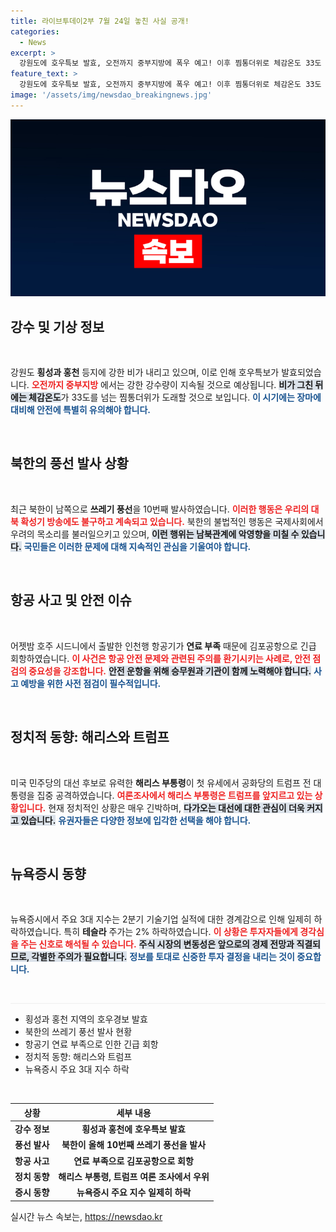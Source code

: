 ```yaml
---
title: 라이브투데이2부 7월 24일 놓친 사실 공개!
categories:
  - News
excerpt: >
  강원도에 호우특보 발효, 오전까지 중부지방에 폭우 예고! 이후 찜통더위로 체감온도 33도 이상 상승! 올해 10번째 대북 쓰레기풍선 사건과 함께, 김포공항으로 긴급 회항한 인천행 항공기 소식도 놓치지 마세요!
feature_text: >
  강원도에 호우특보 발효, 오전까지 중부지방에 폭우 예고! 이후 찜통더위로 체감온도 33도 이상 상승! 올해 10번째 대북 쓰레기풍선 사건과 함께, 김포공항으로 긴급 회항한 인천행 항공기 소식도 놓치지 마세요!
image: '/assets/img/newsdao_breakingnews.jpg'
---
```


<p><img src="/assets/img/newsdao_breakingnews.jpg" alt="ontimetimes 속보" /></p>

<h2 data-ke-size="size26">강수 및 기상 정보</h2>

<p data-ke-size="size16">&nbsp;</p>

<p>강원도 <b>횡성과 홍천</b> 등지에 강한 비가 내리고 있으며, 이로 인해 호우특보가 발효되었습니다. <b><span style="color: #ee2323;">오전까지 중부지방</span></b> 에서는 강한 강수량이 지속될 것으로 예상됩니다. <b><span style="background-color: #21538527;">비가 그친 뒤에는 체감온도</span></b>가 33도를 넘는 찜통더위가 도래할 것으로 보입니다. <b><span style="color: #1a5490;">이 시기에는 장마에 대비해 안전에 특별히 유의해야 합니다.</span></b></p>

<p data-ke-size="size16">&nbsp;</p>

<h2 data-ke-size="size26">북한의 풍선 발사 상황</h2>

<p data-ke-size="size16">&nbsp;</p>

<p>최근 북한이 남쪽으로 <b>쓰레기 풍선</b>을 10번째 발사하였습니다. <b><span style="color: #ee2323;">이러한 행동은 우리의 대북 확성기 방송에도 불구하고 계속되고 있습니다.</span></b> 북한의 불법적인 행동은 국제사회에서 우려의 목소리를 불러일으키고 있으며, <b><span style="background-color: #21538527;">이런 행위는 남북관계에 악영향을 미칠 수 있습니다.</span></b> <b><span style="color: #1a5490;">국민들은 이러한 문제에 대해 지속적인 관심을 기울여야 합니다.</span></b></p>

<p data-ke-size="size16">&nbsp;</p>

<h2 data-ke-size="size26">항공 사고 및 안전 이슈</h2>

<p data-ke-size="size16">&nbsp;</p>

<p>어젯밤 호주 시드니에서 출발한 인천행 항공기가 <b>연료 부족</b> 때문에 김포공항으로 긴급 회항하였습니다. <b><span style="color: #ee2323;">이 사건은 항공 안전 문제와 관련된 주의를 환기시키는 사례로, 안전 점검의 중요성을 강조합니다.</span></b> <b><span style="background-color: #21538527;">안전 운항을 위해 승무원과 기관이 함께 노력해야 합니다.</span></b> <b><span style="color: #1a5490;">사고 예방을 위한 사전 점검이 필수적입니다.</span></b></p>

<p data-ke-size="size16">&nbsp;</p>

<h2 data-ke-size="size26">정치적 동향: 해리스와 트럼프</h2>

<p data-ke-size="size16">&nbsp;</p>

<p>미국 민주당의 대선 후보로 유력한 <b>해리스 부통령</b>이 첫 유세에서 공화당의 트럼프 전 대통령을 집중 공격하였습니다. <b><span style="color: #ee2323;">여론조사에서 해리스 부통령은 트럼프를 앞지르고 있는 상황입니다.</span></b> 현재 정치적인 상황은 매우 긴박하며, <b><span style="background-color: #21538527;">다가오는 대선에 대한 관심이 더욱 커지고 있습니다.</span></b> <b><span style="color: #1a5490;">유권자들은 다양한 정보에 입각한 선택을 해야 합니다.</span></b></p>

<p data-ke-size="size16">&nbsp;</p>

<h2 data-ke-size="size26">뉴욕증시 동향</h2>

<p data-ke-size="size16">&nbsp;</p>

<p>뉴욕증시에서 주요 3대 지수는 2분기 기술기업 실적에 대한 경계감으로 인해 일제히 하락하였습니다. 특히 <b>테슬라</b> 주가는 2% 하락하였습니다. <b><span style="color: #ee2323;">이 상황은 투자자들에게 경각심을 주는 신호로 해석될 수 있습니다.</span></b> <b><span style="background-color: #21538527;">주식 시장의 변동성은 앞으로의 경제 전망과 직결되므로, 각별한 주의가 필요합니다.</span></b> <b><span style="color: #1a5490;">정보를 토대로 신중한 투자 결정을 내리는 것이 중요합니다.</span></b></p>

<p data-ke-size="size16">&nbsp;</p>

<hr style="height: 1px; border: 0; background: #eee;"/>

<ul>
    <li>횡성과 홍천 지역의 호우경보 발효</li>
    <li>북한의 쓰레기 풍선 발사 현황</li>
    <li>항공기 연료 부족으로 인한 긴급 회항</li>
    <li>정치적 동향: 해리스와 트럼프</li>
    <li>뉴욕증시 주요 3대 지수 하락</li>
</ul>

<p data-ke-size="size16">&nbsp;</p>

<table style="width: 100%; border-collapse: collapse;">
    <thead>
        <tr>
            <th style="text-align: center;"><b>상황</b></th>
            <th style="text-align: center;"><b>세부 내용</b></th>
        </tr>
    </thead>
    <tbody>
        <tr>
            <td style="text-align: center; height: 17px;"><b>강수 정보</b></td>
            <td style="text-align: center; height: 17px;"><b>횡성과 홍천에 호우특보 발효</b></td>
        </tr>
        <tr>
            <td style="text-align: center; height: 17px;"><b>풍선 발사</b></td>
            <td style="text-align: center; height: 17px;"><b>북한이 올해 10번째 쓰레기 풍선을 발사</b></td>
        </tr>
        <tr>
            <td style="text-align: center; height: 17px;"><b>항공 사고</b></td>
            <td style="text-align: center; height: 17px;"><b>연료 부족으로 김포공항으로 회항</b></td>
        </tr>
        <tr>
            <td style="text-align: center; height: 17px;"><b>정치 동향</b></td>
            <td style="text-align: center; height: 17px;"><b>해리스 부통령, 트럼프 여론 조사에서 우위</b></td>
        </tr>
        <tr>
            <td style="text-align: center; height: 17px;"><b>증시 동향</b></td>
            <td style="text-align: center; height: 17px;"><b>뉴욕증시 주요 지수 일제히 하락</b></td>
        </tr>
    </tbody>
</table>
실시간 뉴스 속보는, <a href="https://newsdao.kr" rel="dofollow">https://newsdao.kr</a>



